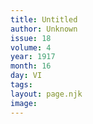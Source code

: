 ```yaml
---
title: Untitled
author: Unknown
issue: 18
volume: 4
year: 1917
month: 16
day: VI
tags:
layout: page.njk
image:
---
```


